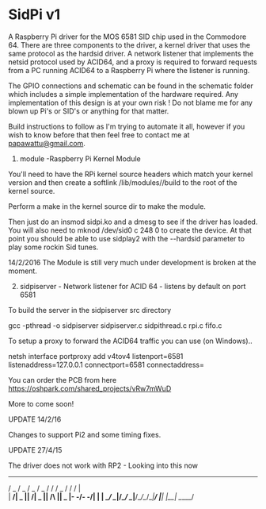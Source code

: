 SidPi v1
==========

A Raspberry Pi driver for the MOS 6581 SID chip used in the Commodore 64.  There are three components to the driver, a kernel driver that uses the same protocol as the hardsid driver.  A network listener that implements the netsid protocol used by ACID64, and a proxy is required to forward requests from a PC running ACID64 to a Raspberry Pi where the listener is running.

The GPIO connections and schematic can be found in the schematic folder which includes a simple implementation of the hardware required.  Any implementation of this design is at your own risk !  Do not blame me for any blown up Pi's or SID's or anything for that matter.

Build instructions to follow as I'm trying to automate it all, however if you wish to know before that then feel free to contact me at papawattu@gmail.com.

1) module -Raspberry Pi Kernel Module

You'll need to have the RPi kernel source headers which match your kernel version and then create a softlink /lib/modules/<kernelversion>/build to the root of the kernel source.  

Perform a make in the kernel source dir to make the module.

Then just do an insmod sidpi.ko and a dmesg to see if the driver has loaded.  You will also need to mknod /dev/sid0 c 248 0 to create the device.  At that point you should be able to use sidplay2 with the --hardsid parameter to play some rockin Sid tunes.

14/2/2016
The Module is still very much under development is broken at the moment.

2) sidpiserver - Network listener for ACID 64 - listens by default on port 6581

To build the server in the sidpiserver src directory

gcc -pthread -o sidpiserver sidpiserver.c sidpithread.c rpi.c fifo.c

To setup a proxy to forward the ACID64 traffic you can use (on Windows)..

netsh interface portproxy add v4tov4 listenport=6581 listenaddress=127.0.0.1 connectport=6581 connectaddress=<IP of your PI>

You can order the PCB from here https://oshpark.com/shared_projects/vRw7mWuD

More to come soon!

UPDATE 14/2/16

Changes to support Pi2 and some timing fixes.

UPDATE 27/4/15

The driver does not work with RP2 - Looking into this now

 _____  _____  _____  _____  __  __  _____  ____  ____  __ __ 
/  _  \/  _  \/  _  \/  _  \/   /  \/  _  \/    \/    \/  |  \
|   __/|  _  ||   __/|  _  ||  /\  ||  _  |\-  -/\-  -/|  |  |
\__/   \__|__/\__/   \__|__/\__/\__/\__|__/ |__|  |__| \_____/
                                                              
